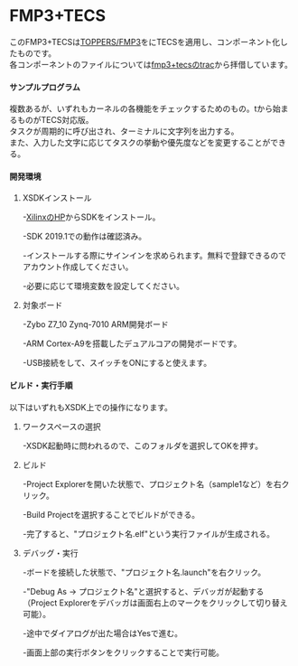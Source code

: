 # FMP3+TECS
このFMP3+TECSは[TOPPERS/FMP3](https://www.toppers.jp/fmp3-kernel.html)をにTECSを適用し、コンポーネント化したものです。
<br>
各コンポーネントのファイルについては[fmp3+tecsのtrac](https://dev.toppers.jp/trac/tecs/browser/toppers/fmp3%2Btecs)から拝借しています。

#### サンプルプログラム
複数あるが、いずれもカーネルの各機能をチェックするためのもの。tから始まるものがTECS対応版。
<br>
タスクが周期的に呼び出され、ターミナルに文字列を出力する。
<br>
また、入力した文字に応じてタスクの挙動や優先度などを変更することができる。

#### 開発環境
1. XSDKインストール

   -[XilinxのHP](https://japan.xilinx.com/support/download/index.html/content/xilinx/ja/downloadNav/embedded-design-tools.html)からSDKをインストール。

   -SDK 2019.1での動作は確認済み。

   -インストールする際にサインインを求められます。無料で登録できるのでアカウント作成してください。

   -必要に応じて環境変数を設定してください。

3. 対象ボード

   -Zybo Z7_10 Zynq-7010 ARM開発ボード
   
   -ARM Cortex-A9を搭載したデュアルコアの開発ボードです。

   -USB接続をして、スイッチをONにすると使えます。

#### ビルド・実行手順
以下はいずれもXSDK上での操作になります。
1. ワークスペースの選択

   -XSDK起動時に問われるので、このフォルダを選択してOKを押す。
   
2. ビルド

   -Project Explorerを開いた状態で、プロジェクト名（sample1など）を右クリック。

   -Build Projectを選択することでビルドができる。

   -完了すると、"プロジェクト名.elf"という実行ファイルが生成される。

3. デバッグ・実行

   -ボードを接続した状態で、"プロジェクト名.launch"を右クリック。

   -"Debug As -> プロジェクト名"と選択すると、デバッガが起動する（Project Explorerをデバッガは画面右上のマークをクリックして切り替え可能）。

   -途中でダイアログが出た場合はYesで進む。

   -画面上部の実行ボタンをクリックすることで実行可能。
